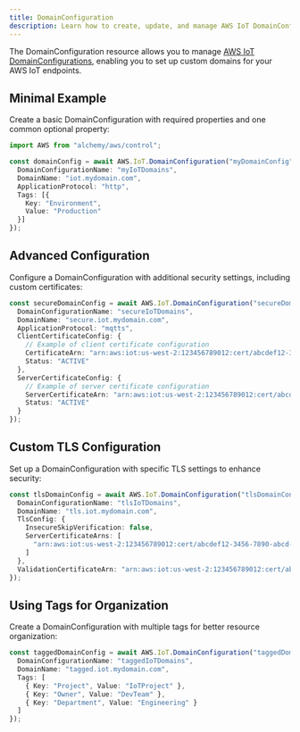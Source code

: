 ```yaml
---
title: DomainConfiguration
description: Learn how to create, update, and manage AWS IoT DomainConfigurations using Alchemy Cloud Control.
---
```


The DomainConfiguration resource allows you to manage [AWS IoT DomainConfigurations](https://docs.aws.amazon.com/iot/latest/userguide/), enabling you to set up custom domains for your AWS IoT endpoints.

## Minimal Example

Create a basic DomainConfiguration with required properties and one common optional property:

```ts
import AWS from "alchemy/aws/control";

const domainConfig = await AWS.IoT.DomainConfiguration("myDomainConfig", {
  DomainConfigurationName: "myIoTDomains",
  DomainName: "iot.mydomain.com",
  ApplicationProtocol: "http",
  Tags: [{
    Key: "Environment",
    Value: "Production"
  }]
});
```

## Advanced Configuration

Configure a DomainConfiguration with additional security settings, including custom certificates:

```ts
const secureDomainConfig = await AWS.IoT.DomainConfiguration("secureDomainConfig", {
  DomainConfigurationName: "secureIoTDomains",
  DomainName: "secure.iot.mydomain.com",
  ApplicationProtocol: "mqtts",
  ClientCertificateConfig: {
    // Example of client certificate configuration
    CertificateArn: "arn:aws:iot:us-west-2:123456789012:cert/abcdef12-3456-7890-abcd-ef1234567890",
    Status: "ACTIVE"
  },
  ServerCertificateConfig: {
    // Example of server certificate configuration
    ServerCertificateArn: "arn:aws:iot:us-west-2:123456789012:cert/abcdef12-3456-7890-abcd-ef1234567890",
    Status: "ACTIVE"
  }
});
```

## Custom TLS Configuration

Set up a DomainConfiguration with specific TLS settings to enhance security:

```ts
const tlsDomainConfig = await AWS.IoT.DomainConfiguration("tlsDomainConfig", {
  DomainConfigurationName: "tlsIoTDomains",
  DomainName: "tls.iot.mydomain.com",
  TlsConfig: {
    InsecureSkipVerification: false,
    ServerCertificateArns: [
      "arn:aws:iot:us-west-2:123456789012:cert/abcdef12-3456-7890-abcd-ef1234567890"
    ]
  },
  ValidationCertificateArn: "arn:aws:iot:us-west-2:123456789012:cert/abcdef12-3456-7890-abcd-ef1234567890"
});
```

## Using Tags for Organization

Create a DomainConfiguration with multiple tags for better resource organization:

```ts
const taggedDomainConfig = await AWS.IoT.DomainConfiguration("taggedDomainConfig", {
  DomainConfigurationName: "taggedIoTDomains",
  DomainName: "tagged.iot.mydomain.com",
  Tags: [
    { Key: "Project", Value: "IoTProject" },
    { Key: "Owner", Value: "DevTeam" },
    { Key: "Department", Value: "Engineering" }
  ]
});
```